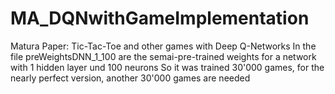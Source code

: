 # MA_DQNwithGameImplementation
Matura Paper: Tic-Tac-Toe and other games with Deep Q-Networks
In the file preWeightsDNN_1_100 are the semai-pre-trained weights for a network with 1 hidden layer und 100 neurons
So it was trained 30'000 games, for the nearly perfect version, another 30'000 games are needed